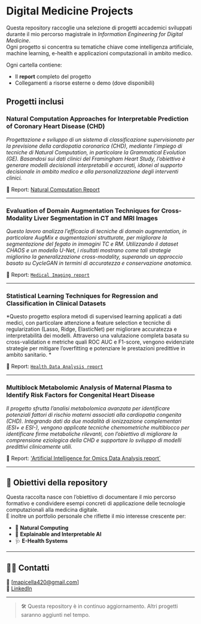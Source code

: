 # Digital Medicine Projects

Questa repository raccoglie una selezione di progetti accademici sviluppati durante il mio percorso magistrale in *Information Engineering for Digital Medicine*.  
Ogni progetto si concentra su tematiche chiave come intelligenza artificiale, machine learning, e-health e applicazioni computazionali in ambito medico.

Ogni cartella contiene:
- Il **report** completo del progetto
- Collegamenti a risorse esterne o demo (dove disponibili)


## Progetti inclusi

###  Natural Computation Approaches for Interpretable Prediction of Coronary Heart Disease (CHD)
*Progettazione e sviluppo di un sistema di classificazione supervisionato per la previsione della cardiopatia coronarica (CHD), mediante l’impiego di tecniche di Natural Computation, in particolare la Grammatical Evolution (GE). Basandosi sui dati clinici del Framingham Heart Study, l’obiettivo è generare modelli decisionali interpretabili e accurati, idonei al supporto decisionale in ambito medico e alla personalizzazione degli interventi clinici.*

📄 Report: [Natural Computation Report](Natural%20Computation/Natural_Computation_Project.pdf)


---

### Evaluation of Domain Augmentation Techniques for Cross-Modality Liver Segmentation in CT and MRI Images
*Questo lavoro analizza l’efficacia di tecniche di domain augmentation, in particolare AugMix e augmentazioni strutturate, per migliorare la segmentazione del fegato in immagini TC e RM. Utilizzando il dataset CHAOS e un modello U-Net, i risultati mostrano come tali strategie migliorino la generalizzazione cross-modality, superando un approccio basato su CycleGAN in termini di accuratezza e conservazione anatomica.*  

📄 Report: [`Medical Imaging report`](Medical%20Imaging/Report_Medical_Imaging.pdf)

---

### Statistical Learning Techniques for Regression and Classification in Clinical Datasets
*Questo progetto esplora metodi di supervised learning applicati a dati medici, con particolare attenzione a feature selection e tecniche di regularization (Lasso, Ridge, ElasticNet) per migliorare accuratezza e interpretabilità dei modelli. Attraverso una valutazione completa basata su cross-validation e metriche quali ROC AUC e F1-score, vengono evidenziate strategie per mitigare l’overfitting e potenziare le prestazioni predittive in ambito sanitario. *

📄 Report: [`Health Data Analysis report`](Health%20Data%20Analysis/Goup02_Report_Pw_HealthDataAnalytics.pdf)

---

### Multiblock Metabolomic Analysis of Maternal Plasma to Identify Risk Factors for Congenital Heart Disease
*Il progetto sfrutta l’analisi metabolomica avanzata per identificare potenziali fattori di rischio materni associati alla cardiopatia congenita (CHD). Integrando dati da due modalità di ionizzazione complementari (ESI+ e ESI-), vengono applicate tecniche chemometriche multiblocco per identificare firme metaboliche rilevanti, con l’obiettivo di migliorare la comprensione eziologica della CHD e supportare lo sviluppo di modelli predittivi clinicamente utili.*

📄 Report: ['Artificial Intelligence for Omics Data Analysis report`](Health%20Data%20Analysis/Group03_AIODA_PW_REPORT.pdf)


---

## 📌 Obiettivi della repository

Questa raccolta nasce con l’obiettivo di documentare il mio percorso formativo e condividere esempi concreti di applicazione delle tecnologie computazionali alla medicina digitale.  
È inoltre un portfolio personale che riflette il mio interesse crescente per:
- 🧠 **Natural Computing**
- 🔎 **Explainable and Interpretable AI**
- 🩺 **E-Health Systems**

---

## 👨‍💻 Contatti

📧 [mapicella420@gmail.com]  
🔗 [LinkedIn]([https://www.linkedin.com/in/tuo-profilo/](https://www.linkedin.com/in/mario-apicella-4160481b0/))  

---

> 🛠️ Questa repository è in continuo aggiornamento. Altri progetti saranno aggiunti nel tempo.

